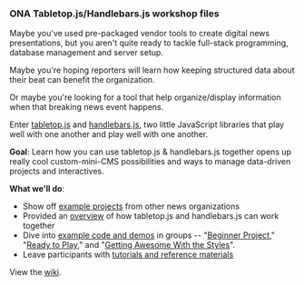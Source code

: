 ### ONA Tabletop.js/Handlebars.js workshop files

Maybe you've used pre-packaged vendor tools to create digital news presentations, but you aren't quite ready to tackle full-stack programming, database management and server setup.

Maybe you're hoping reporters will learn how keeping structured data about their beat can benefit the organization.

Or maybe you're looking for a tool that help organize/display information when that breaking news event happens.

Enter [tabletop.js](https://github.com/jsoma/tabletop) and [handlebars.js](http://handlebarsjs.com/), two little JavaScript libraries that play well with one another and play well with one another.

**Goal**: Learn how you can use tabletop.js & handlebars.js together opens up really cool custom-mini-CMS possibilities and ways to manage data-driven projects and interactives.

**What we'll do**:

* Show off [example projects](https://github.com/chrislkeller/ona-workshop/wiki/Project-Examples) from other news organizations
* Provided an [overview](https://github.com/chrislkeller/ona-workshop/wiki/Getting-Started) of how tabletop.js and handlebars.js can work together
* Dive into [example code and demos](https://github.com/chrislkeller/ona-workshop/wiki/Links-to-Demos) in groups -- "[Beginner Project](https://github.com/chrislkeller/ona-workshop/tree/master/1-beginner-project)," "[Ready to Play](https://github.com/chrislkeller/ona-workshop/tree/master/2-creating-separate-template-files)," and "[Getting Awesome With the Styles](https://github.com/chrislkeller/ona-workshop/tree/master/3-getting-awesome-with-the-styles)".
* Leave participants with [tutorials and reference materials](https://github.com/chrislkeller/ona-workshop/wiki/Tutorials-and-Reference)

View the [wiki](https://github.com/chrislkeller/ona-workshop/wiki).